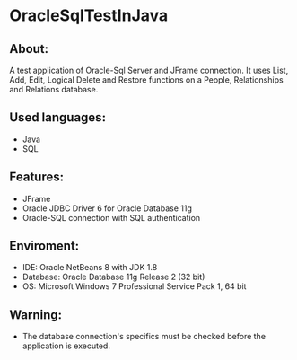# OracleSqlTestInJava


About:
------
A test application of Oracle-Sql Server and JFrame connection. It uses List, Add, Edit, Logical Delete and Restore functions on a People, Relationships and Relations database.


Used languages:
---------------
- Java
- SQL


Features:
---------
- JFrame
- Oracle JDBC Driver 6 for Oracle Database 11g
- Oracle-SQL connection with SQL authentication


Enviroment:
-----------
- IDE: Oracle NetBeans 8 with JDK 1.8
- Database: Oracle Database 11g Release 2 (32 bit)
- OS: Microsoft Windows 7 Professional Service Pack 1, 64 bit


Warning:
--------
- The database connection's specifics must be checked before the application is executed.
